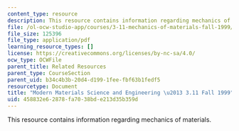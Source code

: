 ```yaml
---
content_type: resource
description: This resource contains information regarding mechanics of materials.
file: /ol-ocw-studio-app/courses/3-11-mechanics-of-materials-fall-1999/458832e62878fa7038bde213d35b359d_MIT3_11F99_tetra.pdf
file_size: 125396
file_type: application/pdf
learning_resource_types: []
license: https://creativecommons.org/licenses/by-nc-sa/4.0/
ocw_type: OCWFile
parent_title: Related Resources
parent_type: CourseSection
parent_uid: b34c4b3b-20d4-d199-1fee-fbf63b1fedf5
resourcetype: Document
title: "Modern Materials Science and Engineering \u2013 3.11 Fall 1999"
uid: 458832e6-2878-fa70-38bd-e213d35b359d
---
```

This resource contains information regarding mechanics of materials.